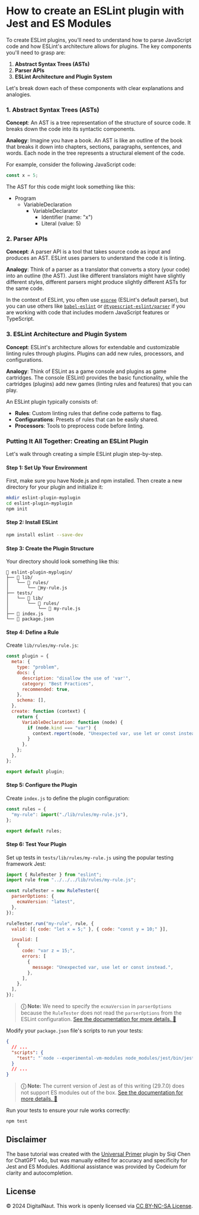 # How to create an ESLint plugin with Jest and ES Modules

To create ESLint plugins, you'll need to understand how to parse JavaScript code and how ESLint's architecture allows for plugins. The key components you'll need to grasp are:

1. **Abstract Syntax Trees (ASTs)**
2. **Parser APIs**
3. **ESLint Architecture and Plugin System**

Let's break down each of these components with clear explanations and analogies.

### 1. Abstract Syntax Trees (ASTs)

**Concept**: An AST is a tree representation of the structure of source code. It breaks down the code into its syntactic components.

**Analogy**: Imagine you have a book. An AST is like an outline of the book that breaks it down into chapters, sections, paragraphs, sentences, and words. Each node in the tree represents a structural element of the code.

For example, consider the following JavaScript code:

```javascript
const x = 5;
```

The AST for this code might look something like this:

- Program
  - VariableDeclaration
    - VariableDeclarator
      - Identifier (name: "x")
      - Literal (value: 5)

### 2. Parser APIs

**Concept**: A parser API is a tool that takes source code as input and produces an AST. ESLint uses parsers to understand the code it is linting.

**Analogy**: Think of a parser as a translator that converts a story (your code) into an outline (the AST). Just like different translators might have slightly different styles, different parsers might produce slightly different ASTs for the same code.

In the context of ESLint, you often use [`espree`](https://github.com/eslint/espree) (ESLint's default parser), but you can use others like [`babel-eslint`](https://www.npmjs.com/package/@babel/eslint-parser) or [`@typescript-eslint/parser`](https://typescript-eslint.io/packages/parser/) if you are working with code that includes modern JavaScript features or TypeScript.

### 3. ESLint Architecture and Plugin System

**Concept**: ESLint's architecture allows for extendable and customizable linting rules through plugins. Plugins can add new rules, processors, and configurations.

**Analogy**: Think of ESLint as a game console and plugins as game cartridges. The console (ESLint) provides the basic functionality, while the cartridges (plugins) add new games (linting rules and features) that you can play.

An ESLint plugin typically consists of:

- **Rules**: Custom linting rules that define code patterns to flag.
- **Configurations**: Presets of rules that can be easily shared.
- **Processors**: Tools to preprocess code before linting.

### Putting It All Together: Creating an ESLint Plugin

Let's walk through creating a simple ESLint plugin step-by-step.

#### Step 1: Set Up Your Environment

First, make sure you have Node.js and npm installed. Then create a new directory for your plugin and initialize it:

```bash
mkdir eslint-plugin-myplugin
cd eslint-plugin-myplugin
npm init
```

#### Step 2: Install ESLint

```bash
npm install eslint --save-dev
```

#### Step 3: Create the Plugin Structure

Your directory should look something like this:

```
📂 eslint-plugin-myplugin/
├── 📂 lib/
│   └── 📂 rules/
│       └── 📝my-rule.js
├── tests/
│   └── 📂 lib/
│       └── 📂 rules/
│           └── 📝 my-rule.js
├── 📝 index.js
└── 📝 package.json
```

#### Step 4: Define a Rule

Create `lib/rules/my-rule.js`:

```javascript
const plugin = {
  meta: {
    type: "problem",
    docs: {
      description: "disallow the use of 'var'",
      category: "Best Practices",
      recommended: true,
    },
    schema: [],
  },
  create: function (context) {
    return {
      VariableDeclaration: function (node) {
        if (node.kind === "var") {
          context.report(node, "Unexpected var, use let or const instead.");
        }
      },
    };
  },
};

export default plugin;
```

#### Step 5: Configure the Plugin

Create `index.js` to define the plugin configuration:

```javascript
const rules = {
  "my-rule": import("./lib/rules/my-rule.js"),
};

export default rules;
```

#### Step 6: Test Your Plugin

Set up tests in `tests/lib/rules/my-rule.js` using the popular testing framework Jest:

```javascript
import { RuleTester } from "eslint";
import rule from "../../../lib/rules/my-rule.js";

const ruleTester = new RuleTester({
  parserOptions: {
    ecmaVersion: "latest",
  },
});

ruleTester.run("my-rule", rule, {
  valid: [{ code: "let x = 5;" }, { code: "const y = 10;" }],

  invalid: [
    {
      code: "var z = 15;",
      errors: [
        {
          message: "Unexpected var, use let or const instead.",
        },
      ],
    },
  ],
});
```

> **&#9432; Note:** We need to specify the `ecmaVersion` in `parserOptions` because the `RuleTester` does not read the `parserOptions` from the ESLint configuration.
> [See the documentation for more details. &#128279;](https://eslint.org/docs/latest/extend/custom-rule-tutorial#step-6-write-the-test)

Modify your `package.json` file's scripts to run your tests:

```json
{
  // ...
  "scripts": {
    "test": "`node --experimental-vm-modules node_modules/jest/bin/jest.js`"
  }
  // ...
}
```

> **&#9432; Note:** The current version of Jest as of this writing (29.7.0) does not support ES modules out of the box. [See the documentation for more details. &#128279;](https://jestjs.io/docs/ecmascript-modules)

Run your tests to ensure your rule works correctly:

```bash
npm test
```

## Disclaimer

The base tutorial was created with the [Universal Primer](https://chatgpt.com/g/g-GbLbctpPz-universal-primer) plugin by Siqi Chen for ChatGPT v4o, but was manually edited for accuracy and specificity for Jest and ES Modules. Additional assistance was provided by Codeium for clarity and autocompletion.

## License

© 2024 DigitalNaut. This work is openly licensed via [CC BY-NC-SA License](https://creativecommons.org/licenses/by-nc-sa/4.0/).
